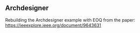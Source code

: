 ## Archdesigner

Rebuilding the Archdesigner example with EOQ from the paper: https://ieeexplore.ieee.org/document/9643631
